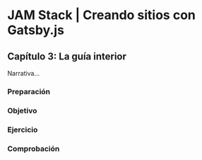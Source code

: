 # JAM Stack | Creando sitios con Gatsby.js

## Capítulo 3: La guía interior

Narrativa...

### Preparación

### Objetivo

### Ejercicio

### Comprobación
